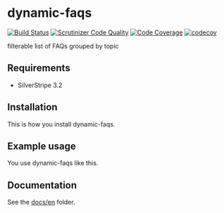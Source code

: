 # dynamic-faqs
[![Build Status](https://travis-ci.com/dynamic/dynamic-faqs.svg?token=hFT1sXd4nNmguE972zHN&branch=master)](https://travis-ci.com/dynamic/dynamic-faqs)
[![Scrutinizer Code Quality](https://scrutinizer-ci.com/g/dynamic/dynamic-faqs/badges/quality-score.png?b=master&s=ac2fd78ae634001a90792654167eda21a93dfa16)](https://scrutinizer-ci.com/g/dynamic/dynamic-faqs/?branch=master)
[![Code Coverage](https://scrutinizer-ci.com/g/dynamic/dynamic-faqs/badges/coverage.png?b=master&s=b3e96c9506f8d000fda84cbfdf75e850553b3899)](https://scrutinizer-ci.com/g/dynamic/dynamic-faqs/?branch=master)
[![codecov](https://codecov.io/gh/dynamic/dynamic-faqs/branch/master/graph/badge.svg?token=5aCaMK3w8X)](https://codecov.io/gh/dynamic/dynamic-faqs)

filterable list of FAQs grouped by topic

## Requirements

- SilverStripe 3.2

## Installation

This is how you install dynamic-faqs.

## Example usage

You use dynamic-faqs like this.

## Documentation

See the [docs/en](docs/en/index.md) folder.
